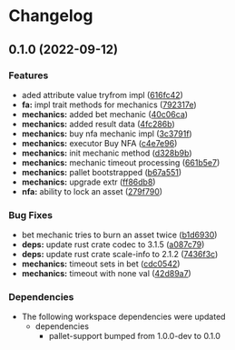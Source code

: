 # Changelog

## 0.1.0 (2022-09-12)


### Features

* aded attribute value tryfrom impl ([616fc42](https://github.com/finalbiome/finalbiome-node/commit/616fc422ae743c91b6e6d78c1ac0292524b58261))
* **fa:** impl trait methods for mechanics ([792317e](https://github.com/finalbiome/finalbiome-node/commit/792317e6c2cab7895a140d8f1690624dfdf232ca))
* **mechanics:** added bet mechanic ([40c06ca](https://github.com/finalbiome/finalbiome-node/commit/40c06cae70d5ccfc55fdfd39bbf4f4984c469525))
* **mechanics:** added result data ([4fc286b](https://github.com/finalbiome/finalbiome-node/commit/4fc286bc600abe173069b7459c99b20d39e64e1b))
* **mechanics:** buy nfa mechanic impl ([3c3791f](https://github.com/finalbiome/finalbiome-node/commit/3c3791ff5d76f11701864185daaa78eba1c432d8))
* **mechanics:** executor Buy NFA ([c4e7e96](https://github.com/finalbiome/finalbiome-node/commit/c4e7e9686ba7bcface296c5c09e212a3b65bb3e7))
* **mechanics:** init mechanic method ([d328b9b](https://github.com/finalbiome/finalbiome-node/commit/d328b9beb861a26481221ca3bb7261f0757481e0))
* **mechanics:** mechanic timeout processing ([661b5e7](https://github.com/finalbiome/finalbiome-node/commit/661b5e7f250b3799ed8f04c8e06bbf8190ca2693))
* **mechanics:** pallet bootstrapped ([b67a551](https://github.com/finalbiome/finalbiome-node/commit/b67a5513a20d42bf7970d302f62998e23672b568))
* **mechanics:** upgrade extr ([ff86db8](https://github.com/finalbiome/finalbiome-node/commit/ff86db8279e7e480f65e1a3067ff215f11354dd1))
* **nfa:** ability to lock an asset ([279f790](https://github.com/finalbiome/finalbiome-node/commit/279f790c26695fd565ec7e60c6758763df6a2f52))


### Bug Fixes

* bet mechanic tries to burn an asset twice ([b1d6930](https://github.com/finalbiome/finalbiome-node/commit/b1d69300ee33483d918038869da6d0353040edfc))
* **deps:** update rust crate codec to 3.1.5 ([a087c79](https://github.com/finalbiome/finalbiome-node/commit/a087c7987e8a85a27c87721fe9d231d990bf828b))
* **deps:** update rust crate scale-info to 2.1.2 ([7436f3c](https://github.com/finalbiome/finalbiome-node/commit/7436f3cb148d0abdc2af353accc43a13a6d7aeab))
* **mechanics:** timeout sets in bet ([cdc0542](https://github.com/finalbiome/finalbiome-node/commit/cdc05422c2413a2f4772a0b37042f5aaac9df7a3))
* **mechanics:** timeout with none val ([42d89a7](https://github.com/finalbiome/finalbiome-node/commit/42d89a77cffaaa8661e8ed1220f1e39caaf44c4d))


### Dependencies

* The following workspace dependencies were updated
  * dependencies
    * pallet-support bumped from 1.0.0-dev to 0.1.0
